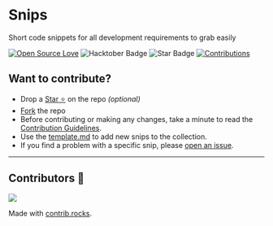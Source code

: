 # Snips
Short code snippets for all development requirements to grab easily 

[![Open Source Love](https://firstcontributions.github.io/open-source-badges/badges/open-source-v1/open-source.svg)](https://github.com/DevTMK/snips)
<img src="https://img.shields.io/badge/HacktoberFest-2023-blueviolet" alt="Hacktober Badge"/>
<img src="https://img.shields.io/static/v1?label=%E2%AD%90&message=If%20Useful&style=style=flat&color=BC4E99" alt="Star Badge"/>
<a href="https://github.com/DevTMK"><img src="https://img.shields.io/badge/Contributions-welcome-green.svg?style=flat&logo=github" alt="Contributions" /></a>

## Want to contribute?
- Drop a [Star ⭐](https://github.com/DevTMK/snips#) on the repo  _(optional)_
- [Fork](https://github.com/DevTMK/snips/fork) the repo
- Before contributing or making any changes, take a minute to read the [Contribution Guidelines](https://github.com/DevTMK/snips/blob/main/CONTRIBUTING.md).
- Use the [template.md](/template.md) to add new snips to the collection.
- If you find a problem with a specific snip, please [open an issue](https://github.com/DevTMK/snips/issues/new).

---

## Contributors 🌟
<a href="https://github.com/DevTMK/snips/graphs/contributors">
  <img src="https://contrib.rocks/image?repo=DevTMK/snips" />
</a>

Made with [contrib.rocks](https://contrib.rocks).
